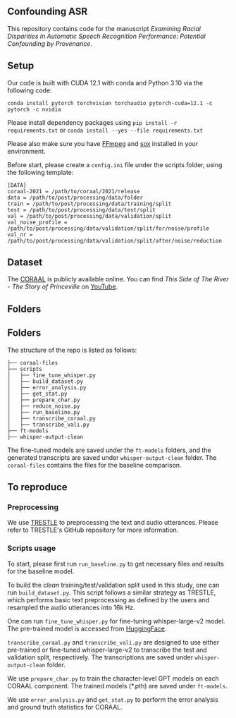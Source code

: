 ## Confounding ASR

This repository contains code for the manuscript *Examining Racial Disparities in Automatic Speech Recognition Performance: Potential Confounding by Provenance*.

## Setup

Our code is built with CUDA 12.1 with conda and Python 3.10 via the following code:

```shell
conda install pytorch torchvision torchaudio pytorch-cuda=12.1 -c pytorch -c nvidia
```

Please install dependency packages using `pip install -r requirements.txt` or `conda install --yes --file requirements.txt`

Please also make sure you have [FFmpeg](https://ffmpeg.org/) and [sox](https://sourceforge.net/projects/sox/) installed in your environment.

Before start, please create a `config.ini` file under the scripts folder, using the following template:

```
[DATA]
coraal-2021 = /path/to/coraal/2021/release
data = /path/to/post/processing/data/folder
train = /path/to/post/processing/data/training/split
test = /path/to/post/processing/data/test/split
val = /path/to/post/processing/data/validation/split
val_noise_profile = /path/to/post/processing/data/validation/split/for/noise/profile
val_nr = /path/to/post/processing/data/validation/split/after/noise/reduction
```

## Dataset

The [CORAAL](https://oraal.uoregon.edu/coraal) is publicly available online. You can find *This Side of The River - The Story of Princeville* on [YouTube](https://www.youtube.com/watch?v=KhRUSZoJ5_Y).

## Folders

## Folders
The structure of the repo is listed as follows:

```
├── coraal-files
├── scripts
│   ├── fine_tune_whisper.py
│   ├── build_dataset.py
│   ├── error_analysis.py
│   ├── get_stat.py
│   ├── prepare_char.py
│   ├── reduce_noise.py
│   ├── run_baseline.py
│   ├── transcribe_coraal.py
│   ├── transcribe_vali.py
├── ft-models
├── whisper-output-clean
```

The fine-tuned models are saved under the `ft-models` folders, and the generated transcripts are saved under `whisper-output-clean` folder. The `coraal-files` contains the files for the baseline comparison.

## To reproduce

### Preprocessing

We use [TRESTLE](https://github.com/LinguisticAnomalies/harmonized-toolkit) to preprocessing the text and audio utterances. Please refer to TRESTLE's GitHub repository for more information.

### Scripts usage


To start, please first run `run_baseline.py` to get necessary files and results for the baseline model.


To build the *clean* training/test/validation split used in this study, one can run `build_dataset.py`. This script follows a similar strategy as TRESTLE, which performs basic text preprocessing as defined by the users and resampled the audio utterances into 16k Hz.

One can run `fine_tune_whisper.py` for fine-tuning whisper-large-v2 model. The pre-trained model is accessed from [HuggingFace](https://huggingface.co/openai/whisper-large-v2).

`transcribe_coraal.py` and `transcribe_vali.py` are designed to use either pre-trained or fine-tuned whisper-large-v2 to transcribe the test and validation split, respectively. The transcriptions are saved under `whisper-output-clean` folder.

We use `prepare_char.py` to train the character-level GPT models on each CORAAL component. The trained models (*.pth) are saved under `ft-models`.


We use `error_analysis.py` and `get_stat.py` to perform the error analysis and ground truth statistics for CORAAL.


